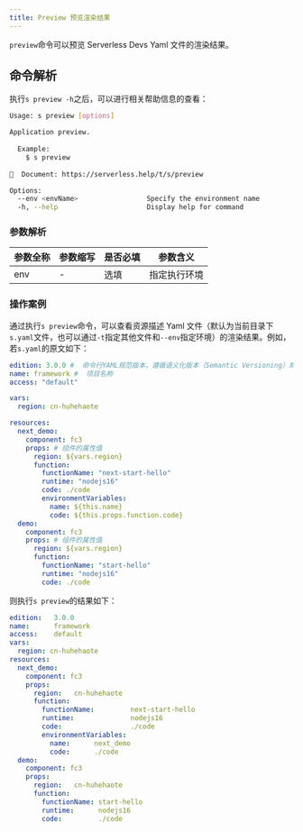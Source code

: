 ```yaml
---
title: Preview 预览渲染结果
---
```


`preview`命令可以预览 Serverless Devs Yaml 文件的渲染结果。

## 命令解析

执行`s preview -h`之后，可以进行相关帮助信息的查看：

```bash
Usage: s preview [options]

Application preview.
  
  Example:
    $ s preview
    
📖  Document: https://serverless.help/t/s/preview

Options:
  --env <envName>                 Specify the environment name
  -h, --help                      Display help for command
```

### 参数解析

| 参数全称 | 参数缩写 | 是否必填 | 参数含义     |
| -------- | -------- | -------- | ------------ |
| env      | -        | 选填     | 指定执行环境 |

### 操作案例

通过执行`s preview`命令，可以查看资源描述 Yaml 文件（默认为当前目录下`s.yaml`文件，也可以通过`-t`指定其他文件和`--env`指定环境）的渲染结果。例如，若`s.yaml`的原文如下：

```yaml
edition: 3.0.0 #  命令行YAML规范版本，遵循语义化版本（Semantic Versioning）规范
name: framework #  项目名称
access: "default"

vars:
  region: cn-huhehaote

resources:
  next_demo:
    component: fc3
    props: # 组件的属性值
      region: ${vars.region}
      function:
        functionName: "next-start-hello"
        runtime: "nodejs16"
        code: ./code
        environmentVariables:
          name: ${this.name}
          code: ${this.props.function.code}
  demo:
    component: fc3
    props: # 组件的属性值
      region: ${vars.region}
      function:
        functionName: "start-hello"
        runtime: "nodejs16"
        code: ./code
```

则执行`s preview`的结果如下：

```yaml
edition:   3.0.0
name:      framework
access:    default
vars: 
  region: cn-huhehaote
resources: 
  next_demo: 
    component: fc3
    props: 
      region:   cn-huhehaote
      function: 
        functionName:         next-start-hello
        runtime:              nodejs16
        code:                 ./code
        environmentVariables: 
          name:      next_demo
          code:      ./code
  demo: 
    component: fc3
    props: 
      region:   cn-huhehaote
      function: 
        functionName: start-hello
        runtime:      nodejs16
        code:         ./code
```
